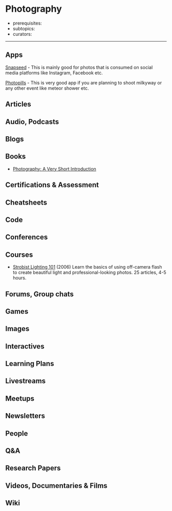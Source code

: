 # Photography

- prerequisites:
- subtopics:
- curators:

------

## Apps

[Snapseed](https://play.google.com/store/apps/details?id=com.niksoftware.snapseed&hl=en_IN) - This is mainly good for photos that is consumed on social media platforms like Instagram, Facebook etc.
   
[Photopills](https://www.photopills.com/) - This is very good app if you are planning to shoot milkyway or any other event like meteor shower etc.
   
## Articles

## Audio, Podcasts

## Blogs

## Books

- [Photography: A Very Short Introduction](http://www.veryshortintroductions.com/abstract/10.1093/actrade/9780192801647.001.0001/actrade-9780192801647?rskey=sBHDD5&result=455)

## Certifications & Assessment

## Cheatsheets

## Code

## Conferences

## Courses

- [Strobist Lighting 101](https://strobist.blogspot.com/2006/03/lighting-101.html) (2006) Learn the basics of using off-camera flash to create beautiful light and professional-looking photos. 25 articles, 4-5 hours.

## Forums, Group chats

## Games

## Images

## Interactives

## Learning Plans

## Livestreams

## Meetups

## Newsletters

## People

## Q&A

## Research Papers

## Videos, Documentaries & Films

## Wiki
